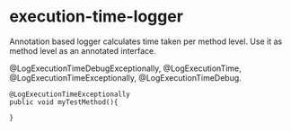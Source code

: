 # execution-time-logger
Annotation based logger calculates time taken per method level. 
Use it as method level as an annotated interface.

@LogExecutionTimeDebugExceptionally, @LogExecutionTime, @LogExecutionTimeExceptionally, @LogExecutionTimeDebug.

	@LogExecutionTimeExceptionally
	public void myTestMethod(){

	}


